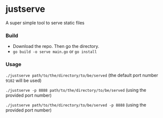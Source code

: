 # justserve
A super simple tool to serve static files

### Build

- Download the repo. Then go the directory. 
- `go build -o serve main.go` or `go install`

### Usage

`./justserve path/to/the/directory/to/be/served` (the default port number `9102` will be used)

`./justserve -p 8888 path/to/the/directory/to/be/served` (using the provided port number)

`./justserve path/to/the/directory/to/be/served -p 8888` (using the provided port number)